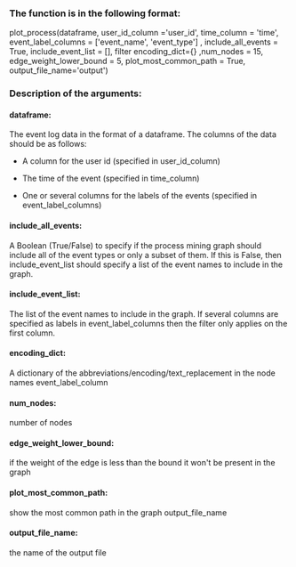
### The function is in the following format:

plot_process(dataframe, user_id_column ='user_id', time_column = 'time', event_label_columns = ['event_name', 'event_type'] , include_all_events = True, include_event_list = [], filter encoding_dict={} ,num_nodes = 15, edge_weight_lower_bound = 5, plot_most_common_path = True, output_file_name='output')
 
### Description of the arguments:
 
#### dataframe: 
The event log data in the format of a dataframe. The columns of the data should be as follows:
 
* A column for the user id (specified in user_id_column)

* The time of the event (specified in time_column)

* One or several columns for the labels of the events (specified in event_label_columns)


#### include_all_events: 
A Boolean (True/False) to specify if the process mining graph should include all of the event types or only a subset of them. If this is False, then include_event_list should specify a list of the event names to include in the graph. 

#### include_event_list: 
The list of the event names to include in the graph. If several columns are specified as labels in event_label_columns  then the filter only applies on the first column.

#### encoding_dict: 
A dictionary of the abbreviations/encoding/text_replacement in the node names event_label_column 

#### num_nodes: 
number of nodes 

#### edge_weight_lower_bound: 
if the weight of the edge is less than the bound it won't be present in the graph 

#### plot_most_common_path: 
show the most common path in the graph output_file_name

#### output_file_name: 
the name of the output file




